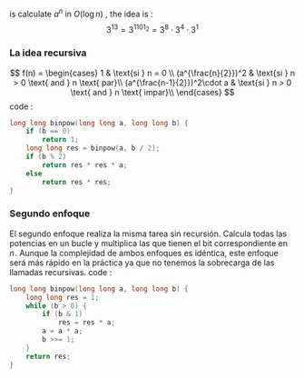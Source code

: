 is calculate $a^n$ in $O(\log n)$ , the idea is :
$$
3^{13} = 3^{1101_2} =3^8 \cdot 3^4 \cdot 3^1 
$$
### La idea recursiva
$$
f(n) =
\begin{cases} 
1 & \text{si } n = 0 \\
(a^{\frac{n}{2}})^2  & \text{si } n > 0 \text{ and } n \text{ par}\\
(a^{\frac{n-1}{2}})^2\cdot a  & \text{si } n > 0 \text{ and } n \text{ impar}\\
 \end{cases}
$$
code :
```c++
long long binpow(long long a, long long b) {
    if (b == 0)
        return 1;
    long long res = binpow(a, b / 2);
    if (b % 2)
        return res * res * a;
    else
        return res * res;
}
```
### Segundo enfoque

El segundo enfoque realiza la misma tarea sin recursión. Calcula todas las potencias en un bucle y multiplica las que tienen el bit correspondiente en $n$ . Aunque la complejidad de ambos enfoques es idéntica, este enfoque será más rápido en la práctica ya que no tenemos la sobrecarga de las llamadas recursivas.
code : 
```c++
long long binpow(long long a, long long b) {
    long long res = 1;
    while (b > 0) {
        if (b & 1)
            res = res * a;
        a = a * a;
        b >>= 1;
    }
    return res;
}
```
